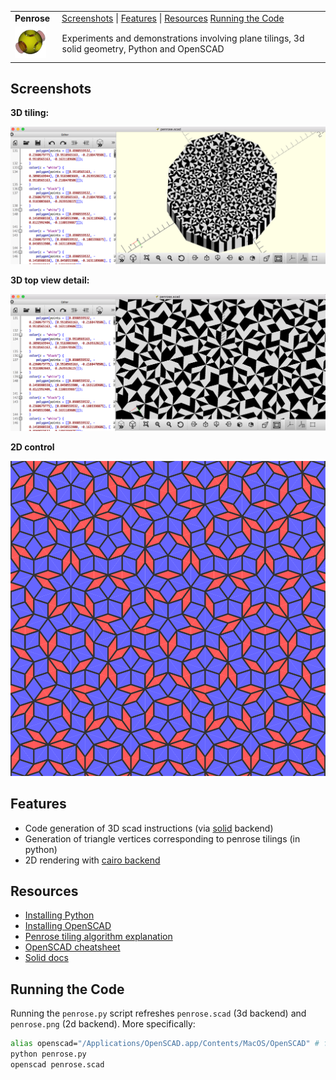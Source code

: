 <table>
  <tr>
    <td colspan=2><strong>Penrose</strong>&nbsp;&nbsp;&nbsp;&nbsp;
    <a href=#screenshots>Screenshots</a> |
    <a href=#features>Features</a> |
    <a href=#resources>Resources</a>
    <a href=#running-the-code>Running the Code</a>
    </td>
  </tr>
  <tr>
    <td width=15%><img src=img/openscad.png style="width:50px"></td>
    <td>Experiments and demonstrations involving plane tilings, 3d solid geometry, Python and OpenSCAD</td>
  </tr>
</table>

## Screenshots

**3D tiling:**

<img src=img/screenshot2.png>

**3D top view detail:**

<img src=img/screenshot1.png>

**2D control**

<img src=img/cairo.png>

## Features

* Code generation of 3D scad instructions (via [solid](https://github.com/SolidCode/SolidPython) backend)
* Generation of triangle vertices corresponding to penrose tilings (in python)
* 2D rendering with [cairo backend](https://pypi.python.org/pypi/cairocffi)

## Resources

* [Installing Python](https://www.python.org/downloads/)
* [Installing OpenSCAD](http://www.openscad.org/downloads.html)
* [Penrose tiling algorithm explanation](http://preshing.com/20110831/penrose-tiling-explained/)
* [OpenSCAD cheatsheet](http://www.openscad.org/cheatsheet/)
* [Solid docs](https://github.com/SolidCode/SolidPython)

## Running the Code

Running the `penrose.py` script refreshes `penrose.scad` (3d backend) and `penrose.png` (2d backend).  More specifically:

```bash
alias openscad="/Applications/OpenSCAD.app/Contents/MacOS/OpenSCAD" # for osx
python penrose.py
openscad penrose.scad
```
